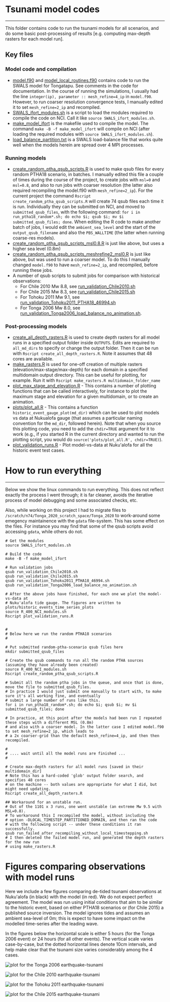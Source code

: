 # Tsunami model codes
---------------------

This folder contains code to run the tsunami models for all scenarios, and do some basic post-processing of results [e.g. computing max-depth rasters for each model run].

## Key files

### Model code and compilation

* [model.f90](model.f90) and [model_local_routines.f90](model_local_routines.f90) contains code to run the SWALS model for Tongatapu. See comments in the code for documentation. In the course of running the simulations, I usually had the line `integer(ip), parameter :: mesh_refine=4_ip` in `model.f90`. However, to run coarser resolution convergence tests, I manually edited it to set `mesh_refine=2_ip` and recompiled. 
* [SWALS_ifort_modules.sh](SWALS_ifort_modules.sh) is a script to load the modules required to compile the code on NCI. Call it like `source SWALS_ifort_modules.sh`.
* [make_model_ifort](make_model_ifort) is the makefile used to compile the model. The command `make -B -f make_model_ifort` will compile on NCI (after loading the required modules with `source SWALS_ifort_modules.sh`).
* [load_balance_partition.txt](load_balance_partition.txt) is a SWALS load-balance file that works quite well when the models herein are spread over 4 MPI processes.

### Running models

* [create_random_ptha_qsub_scripts.R](create_random_ptha_qsub_scripts.R) is used to make qsub files for every random PTHA18 scenario, in batches. I manually edited this file a couple of times during the course of the project, to create jobs with `msl=0` and `msl=0.8`, and also to run jobs with coarser resolution (the latter also required recompiling the model.f90 with `mesh_refine=2_ip`). For the current project the command `Rscript create_random_ptha_qsub_scripts.R` will create 74 qsub files each time it is run. Individually they can be submitted on NCI, and moved to `submitted_qsub_files`, with the following command: `for i in run_ptha18_random*.sh; do echo $i; qsub $i; mv $i submitted_qsub_files; done`. When editing the R code to make another batch of jobs, I would edit the `ambient_sea_level` and the start of the `output_qsub_filename` and also the `PBS_WALLTIME` (the latter when running coarse-res models).
* [create_random_ptha_qsub_scripts_msl0.8.R](create_random_ptha_qsub_scripts_msl0.8.R) is just like above, but uses a higher sea level (0.8m)
* [create_random_ptha_qsub_scripts_meshrefine2_msl0.R](create_random_ptha_qsub_scripts_meshrefine2_msl0.R) is just like above, but was used to run a coarser model. To do this I manually changed `model.f90` to have `mesh_refine=2_ip`, and recompiled, before running these jobs.
* A number of qsub scripts to submit jobs for comparison with historical observations:
    - For Chile 2010 Mw 8.8, see [run_validation_Chile2010.sh](run_validation_Chile2010.sh) 
    - For Chile 2015 Mw 8.3, see [run_validation_Chile2015.sh](run_validation_Chile2015.sh) 
    - For Tohoku 2011 Mw 9.1, see [run_validation_Tohoku2011_PTHA18_46994.sh](run_validation_Tohoku2011_PTHA18_46994.sh) 
    - For Tonga 2006 Mw 8.0, see [run_validation_Tonga2006_load_balance_no_animation.sh](run_validation_Tonga2006_load_balance_no_animation.sh).

### Post-processing models

* [create_all_depth_rasters.R](create_all_depth_rasters.R) is used to create depth rasters for all model runs in a specified output folder inside `OUTPUTS`. Edits are required to `all_md_dirs` to specify or change the output folder. Then it can be run with `Rscript create_all_depth_rasters.R`. Note it assumes that 48 cores are available.
* [make_rasters.R](make_rasters.R) is used for one-off creation of multiple rasters (elevation/max-stage/max-depth) for each domain in a specified multidomain output directory. This can be useful for plotting, for example. Run it with `Rscript make_rasters.R multidomain_folder_name`
* [plot_max_stage_and_elevation.R](plot_max_stage_and_elevation.R) - This contains a number of plotting functions that can be called interactively, for instance to plot the maximum stage and elevation for a given multidomain, or to create an animation. 
* [plots/plot_all.R](plots/plot_all.R) - This contains a function `historic_event_gauge_plot(md_dir)` which can be used to plot models vs data at Nukualofa gauge (that assumes a particular naming convention for the `md_dir`, followed herein). Note that when you source this plotting code, you need to add the `chdir=TRUE` argument for it to work (e.g., if you started R in the current directory and wanted to run the plotting script, you would do `source('plots/plot_all.R', chdir=TRUE)`). 
* [plot_validation_runs.R](plot_validation_runs.R) - Plot model-vs-data at Nuku'alofa for all the historic event test cases.


# How to run everything
-----------------------

Below we show the linux commands to run everything. This does not reflect exactly the process I went through; it is far cleaner, avoids the iterative process of model debugging and some associated checks, etc.

Also, while working on this project I had to migrate files to `/scratch/n74/Tonga_2020_scratch_space/Tonga_2020` to work-around some emegency maintainence with the `gdata` file-system. This has some effect on the files. For instance you may find that some of the qsub scripts avoid accessing `gdata`, while others do not. 

```
# Get the modules
source SWALS_ifort_modules.sh

# Build the code
make -B -f make_model_ifort

# Run validation jobs
qsub run_validation_Chile2010.sh
qsub run_validation_Chile2015.sh
qsub run_validation_Tohoku2011_PTHA18_46994.sh
qsub run_validation_Tonga2006_load_balance_no_animation.sh

# After the above jobs have finished, for each one we plot the model-vs-data at 
# Nuku'alofa tide gauge. The figures are written to plots/historic_events_time_series_plots
source R_400_NCI_modules.sh
Rscript plot_validation_runs.R


#
# Below here we run the random PTHA18 scenarios
#

# Put submitted random-ptha-scenario qsub files here
mkdir submitted_qsub_files

# Create the qsub commands to run all the random PTHA sources (assuming they have already been created)
source R_400_NCI_modules.sh
Rscript create_random_ptha_qsub_scripts.R

# Submit all the random ptha jobs in the queue, and once that is done, move the file to submitted_qsub_files.
# In practice I would just submit one manually to start with, to make sure it's all working fine, and eventually
# submit a large number of runs like this.
for i in run_ptha18_random*.sh; do echo $i; qsub $i; mv $i submitted_qsub_files; done

# In practice, at this point after the models had been run I repeated these steps with a different MSL (0.8m)
# and also with a coarser model. In the latter case I edited model.f90 to set mesh_refine=2_ip, which leads to 
# a 2x coarser-grid than the default mesh_refine=4_ip, and then then recompiled. 

#
# .... wait until all the model runs are finished ...
#

# Create max-depth rasters for all model runs [saved in their multidomain_dir]
# Note this has a hard-coded 'glob' output folder search, and specifies 48 cores
# on the machine -- both values are appropriate for what I did, but might need updating.
Rscript create_all_depth_rasters.R

## Workaround for an unstable run.
# Out of the 1101 x 3 runs, one went unstable (an extreme Mw 9.5 with MSL=0.8). 
# To workaround this I recompiled the model, without including the 
# option -DLOCAL_TIMESTEP_PARTITIONED_DOMAIN, and then ran the code
# with the following script -- under these conditions it ran successfully. 
qsub run_failed_after_recompiling_without_local_timestepping.sh
# I then deleted the failed model run, and generated the depth rasters for the new run
# using make_rasters.R

```

# Figures comparing observations with model runs

Here we include a few figures comparing de-tided tsunami observations at Nuku'alofa (in black) with the model (in red). We do not expect perfect agreement. The model was run using initial conditions that aim to be similar to the historic event, based on either PTHA18 scenarios or (for Chile 2015) a published source inversion. The model ignores tides and assumes an ambient sea-level of 0m; this is expect to have some impact on the modelled time-series after the leading wave. 

In the figures below the horizontal scale is either 5 hours (for the Tonga 2006 event) or 24 hours (for all other events). The vertical scale varies case-by-case, but the dotted horizontal lines denote 10cm intervals, and help make clear that the tsunami size varies considerably among the 4 cases.
 
![plot for the Tonga 2006 earthquake-tsunami](https://github.com/GeoscienceAustralia/ptha/blob/figures/misc/probabilistic_inundation_tonga2020/swals/plots/historic_events_time_series_plots/Tonga2006/nukualofa_gauge_modelVdata_Tonga2006_validation_PTHA18_VAUS_26849_load_balance-risetime_0-ambientsealevel_0.0-full-linear_with_manning-0.035-highres_tonga-RUN_20201130_172740871.png)

![plot for the Chile 2010 earthquake-tsunami](https://github.com/GeoscienceAustralia/ptha/blob/figures/misc/probabilistic_inundation_tonga2020/swals/plots/historic_events_time_series_plots/Chile2010/nukualofa_gauge_modelVdata_Chile2010_validation_PTHA18_HS_128607_source-risetime_0-ambientsealevel_0.0-full-linear_with_manning-0.035-highres_tonga-RUN_20201130_172631113.png)

![plot for the Tohoku 2011 earthquake-tsunami](https://github.com/GeoscienceAustralia/ptha/blob/figures/misc/probabilistic_inundation_tonga2020/swals/plots/historic_events_time_series_plots/Tohoku2011/nukualofa_gauge_modelVdata_Tohoku2011_validation_PTHA18_HS_46994-risetime_0-ambientsealevel_0.0-full-linear_with_manning-0.035-highres_tonga-RUN_20201130_172740486.png)

![plot for the Chile 2015 earthquake-tsunami](https://github.com/GeoscienceAustralia/ptha/blob/figures/misc/probabilistic_inundation_tonga2020/swals/plots/historic_events_time_series_plots/Chile2015/nukualofa_gauge_modelVdata_Chile2015_validation_Williamson_source_inversion-risetime_0-ambientsealevel_0.0-full-linear_with_manning-0.035-highres_tonga-RUN_20201130_172630123.png)
